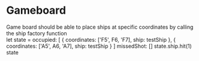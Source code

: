 # Gameboard

Game board should be able to place ships at specific coordinates by calling the ship factory function  
    let state = occupied: [
                            {
                                coordinates: ['F5', F6, 'F7],
                                ship: testShip
                            },
                            {
                                coordinates: ['A5', A6, 'A7],
                                ship: testShip
                            }
                           ]
                missedShot: []
    state.ship.hit(1)
    state